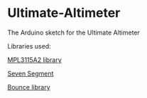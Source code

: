 Ultimate-Altimeter
==================

The Arduino sketch for the Ultimate Altimeter

Libraries used:

[MPL3115A2 library](https://github.com/sparkfun/MPL3115A2_Breakout/tree/master/library)

[Seven Segment](https://github.com/sparkfun/SevSeg/tree/master/Libraries/)

[Bounce library](https://github.com/thomasfredericks/Bounce-Arduino-Wiring/tree/master/Bounce2/)

